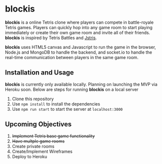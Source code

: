 # blockis

**blockis** is a online Tetris clone where players can compete in battle-royale Tetris games. Players can quickly hop into any game room to start playing immediately or create their own game room and invite all of their friends. **blockis** is inspired by Tetris Battles and [Jstris](https://jstris.jezevec10.com/). 

**blockis** uses HTML5 canvas and Javascript to run the game in the browser, Node.js and MongoDB to handle the backend, and socket.io to handle the real-time communication between players in the same game room. 

## Installation and Usage
**blockis** is currently only available locally. Planning on launching the MVP via Heroku soon. Below are steps for running **blockis** on a local server

1. Clone this repository 
1. Use `npm install` to install the dependencies 
1. Use `npm run start` to start the server at `localhost:3000`

## Upcoming Objectives
1. ~~Implement Tetris base game functionality~~
1. ~~Have multple game rooms~~
1. Create private rooms
1. Create/Implement Wireframes
1. Deploy to Heroku

